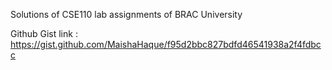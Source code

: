 Solutions of CSE110 lab assignments of BRAC University

Github Gist link : https://gist.github.com/MaishaHaque/f95d2bbc827bdfd46541938a2f4fdbcc
